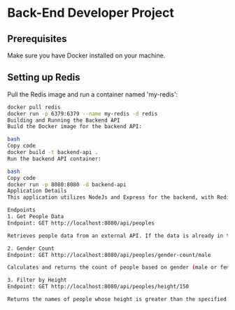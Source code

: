 # Back-End Developer Project

## Prerequisites

Make sure you have Docker installed on your machine.

## Setting up Redis

Pull the Redis image and run a container named 'my-redis':

```bash
docker pull redis
docker run -p 6379:6379 --name my-redis -d redis
Building and Running the Backend API
Build the Docker image for the backend API:

bash
Copy code
docker build -t backend-api .
Run the backend API container:

bash
Copy code
docker run -p 8080:8080 -d backend-api
Application Details
This application utilizes NodeJs and Express for the backend, with Redis serving as a caching mechanism to store data.

Endpoints
1. Get People Data
Endpoint: GET http://localhost:8080/api/peoples

Retrieves people data from an external API. If the data is already in the cache, it returns that data. The cached data becomes stale after 30 minutes and is automatically updated.

2. Gender Count
Endpoint: GET http://localhost:8080/api/peoples/gender-count/male

Calculates and returns the count of people based on gender (male or female).

3. Filter by Height
Endpoint: GET http://localhost:8080/api/peoples/height/150

Returns the names of people whose height is greater than the specified input height.

```
